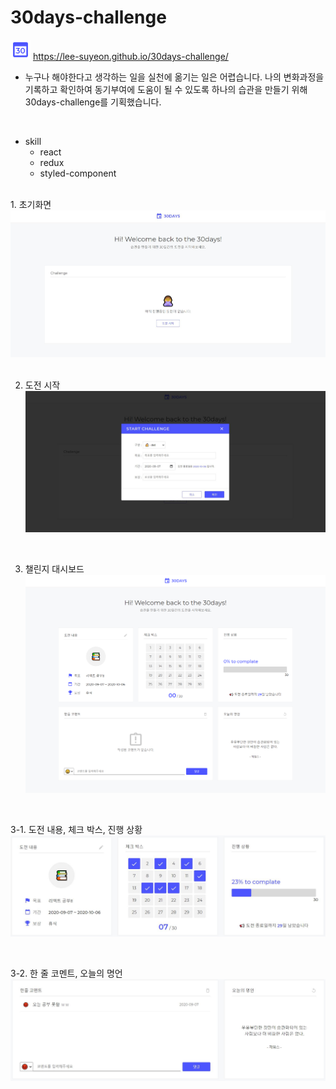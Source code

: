 
# 30days-challenge
![30days](https://github.com/lee-suyeon/30days-challenge/blob/master/screenshot/favicon2.png?raw=true "30days") https://lee-suyeon.github.io/30days-challenge/

* 누구나 해야한다고 생각하는 일을 실천에 옮기는 일은 어렵습니다.
나의 변화과정을 기록하고 확인하여 동기부여에 도움이 될 수 있도록
하나의 습관을 만들기 위해 30days-challenge를 기획했습니다.
<br />

* skill
  - react
  - redux
  - styled-component


<br />
1.  초기화면   
<img src="https://github.com/lee-suyeon/30days-challenge/blob/master/screenshot/1.JPG?raw=true" width="600px" alt="초기화면"></img>

<br />
<br />

2. 도전 시작
<img src="https://github.com/lee-suyeon/30days-challenge/blob/master/screenshot/2.JPG?raw=true" width="600px" alt="도전 시작"></img>

<br />

3. 챌린지 대시보드
<img src="https://github.com/lee-suyeon/30days-challenge/blob/master/screenshot/3.png?raw=true" width="600px" alt="챌린지"></img>

<br />

3-1. 도전 내용, 체크 박스, 진행 상황
<img src="https://github.com/lee-suyeon/30days-challenge/blob/master/screenshot/4.JPG?raw=true" width="600px" alt="대시보드"></img>

<br />

3-2. 한 줄 코멘트, 오늘의 명언
<img src="https://github.com/lee-suyeon/30days-challenge/blob/master/screenshot/5.JPG?raw=true" width="600px" alt="대시보드"></img>
